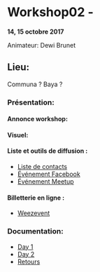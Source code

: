 # Workshop02 - 
**14, 15 octobre 2017**

Animateur: Dewi Brunet

## Lieu: ##
Communa ?
Baya ?

### Présentation: 

#### Annonce workshop:  

#### Visuel:  

#### Liste et outils de diffusion : 
- [Liste de contacts](/master/Communication/Liste-de-diffusion.md)
- [Événement Facebook]()
- [Événement Meetup]()

#### Billetterie en ligne :
- [Weezevent]()

### Documentation:  
- [Day 1](/Workshop02/Day%201.md)
- [Day 2](/Workshop02/Day%202.md)
- [Retours](/Workshop02/Retours.md)
